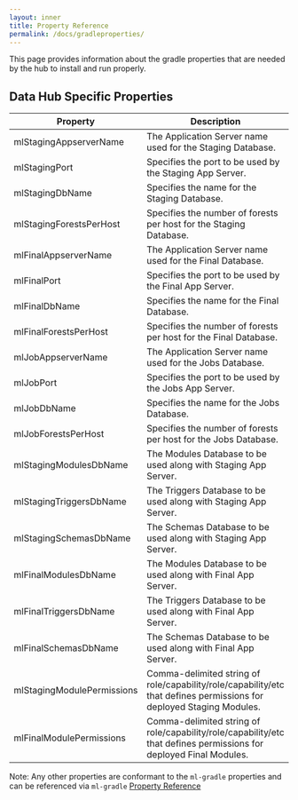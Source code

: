 ```yaml
---
layout: inner
title: Property Reference
permalink: /docs/gradleproperties/
---
```


This page provides information about the gradle properties that are
needed by the hub to install and run properly.

## Data Hub Specific Properties

| Property  | Description |
| --- | --- |
| mlStagingAppserverName | The Application Server name used for the Staging Database. | 
| mlStagingPort | Specifies the port to be used by the Staging App Server. |
| mlStagingDbName | Specifies the name for the Staging Database. |
| mlStagingForestsPerHost | Specifies the number of forests per host for the Staging Database. |
| mlFinalAppserverName | The Application Server name used for the Final Database. | 
| mlFinalPort | Specifies the port to be used by the Final App Server. |
| mlFinalDbName | Specifies the name for the Final Database. |
| mlFinalForestsPerHost | Specifies the number of forests per host for the Final Database. |
| mlJobAppserverName | The Application Server name used for the Jobs Database. | 
| mlJobPort | Specifies the port to be used by the Jobs App Server. |
| mlJobDbName | Specifies the name for the Jobs Database. |
| mlJobForestsPerHost | Specifies the number of forests per host for the Jobs Database. |
| mlStagingModulesDbName | The Modules Database to be used along with Staging App Server. |
| mlStagingTriggersDbName | The Triggers Database to be used along with Staging App Server. |
| mlStagingSchemasDbName | The Schemas Database to be used along with Staging App Server. |
| mlFinalModulesDbName | The Modules Database to be used along with Final App Server. |
| mlFinalTriggersDbName | The Triggers Database to be used along with Final App Server. |
| mlFinalSchemasDbName | The Schemas Database to be used along with Final App Server. |
| mlStagingModulePermissions | Comma-delimited string of role/capability/role/capability/etc that defines permissions for deployed Staging Modules. |
| mlFinalModulePermissions | Comma-delimited string of role/capability/role/capability/etc that defines permissions for deployed Final Modules. |

Note: Any other properties are conformant to the `ml-gradle` properties and can be referenced via `ml-gradle` [Property Reference](https://github.com/marklogic-community/ml-gradle/wiki/Property-reference)